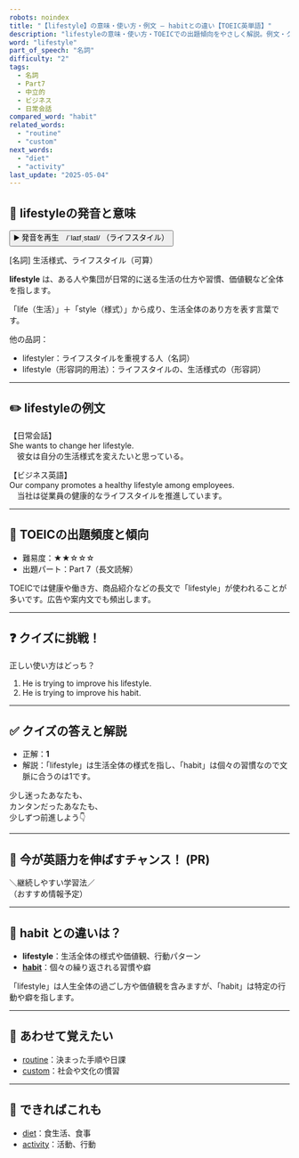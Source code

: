 ```yaml
---
robots: noindex
title: "【lifestyle】の意味・使い方・例文 ― habitとの違い【TOEIC英単語】"
description: "lifestyleの意味・使い方・TOEICでの出題傾向をやさしく解説。例文・クイズ付きでhabitとの違いもわかりやすく学べます。"
word: "lifestyle"
part_of_speech: "名詞"
difficulty: "2"
tags:
  - 名詞
  - Part7
  - 中立的
  - ビジネス
  - 日常会話
compared_word: "habit"
related_words:
  - "routine"
  - "custom"
next_words:
  - "diet"
  - "activity"
last_update: "2025-05-04"
---
```


## 🔰 lifestyleの発音と意味

<button class="play-audio" onclick="playTTS('lifestyle')">
  <span class="play-audio-main">
    ▶️ 発音を再生　/ˈlaɪfˌstaɪl/
  </span>
  <span class="play-audio-sub">
    （ライフスタイル）
  </span>
</button>

[名詞] 生活様式、ライフスタイル（可算）

**lifestyle** は、ある人や集団が日常的に送る生活の仕方や習慣、価値観など全体を指します。

「life（生活）」＋「style（様式）」から成り、生活全体のあり方を表す言葉です。

他の品詞：  
- lifestyler：ライフスタイルを重視する人（名詞）
- lifestyle（形容詞的用法）：ライフスタイルの、生活様式の（形容詞）

---

## ✏️ lifestyleの例文

【日常会話】  
She wants to change her lifestyle.  
　彼女は自分の生活様式を変えたいと思っている。

【ビジネス英語】  
Our company promotes a healthy lifestyle among employees.  
　当社は従業員の健康的なライフスタイルを推進しています。

---

## 🎯 TOEICの出題頻度と傾向

- 難易度：★★☆☆☆
- 出題パート：Part 7（長文読解）

TOEICでは健康や働き方、商品紹介などの長文で「lifestyle」が使われることが多いです。広告や案内文でも頻出します。

---

## ❓ クイズに挑戦！

正しい使い方はどっち？

1. He is trying to improve his lifestyle.  
2. He is trying to improve his habit.

---

## ✅ クイズの答えと解説

- 正解：**1**
- 解説：「lifestyle」は生活全体の様式を指し、「habit」は個々の習慣なので文脈に合うのは1です。

少し迷ったあなたも、  
カンタンだったあなたも、  
少しずつ前進しよう👇️

---

## 🚀 今が英語力を伸ばすチャンス！ (PR)

<div class="info-center">
＼継続しやすい学習法／<br>  
（おすすめ情報予定）
</div>

---

## 🤔  habit との違いは？

- **lifestyle**：生活全体の様式や価値観、行動パターン
- **[habit](/word/habit)**：個々の繰り返される習慣や癖

「lifestyle」は人生全体の過ごし方や価値観を含みますが、「habit」は特定の行動や癖を指します。

---

## 🧩 あわせて覚えたい

- [routine](/word/routine)：決まった手順や日課
- [custom](/word/custom)：社会や文化の慣習

---

## 📖 できればこれも

- [diet](/word/diet)：食生活、食事
- [activity](/word/activity)：活動、行動

<!-- cvid: aid05_bid09 -->

